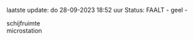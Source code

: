 laatste update: 
do 28-09-2023 18:52   uur 
Status: FAALT - geel - 
<div class="service Y">schijfruimte</div><div class="service Y">microstation</div>